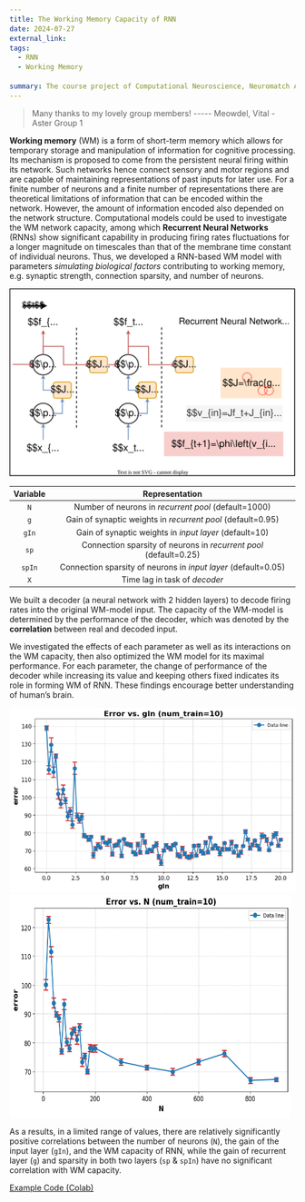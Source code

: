 ```yaml
---
title: The Working Memory Capacity of RNN
date: 2024-07-27
external_link: 
tags:
  - RNN
  - Working Memory

summary: The course project of Computational Neuroscience, Neuromatch Academy 2024 Summer.
---
```


> Many thanks to my lovely group members! ----- Meowdel, Vital - Aster Group 1 


**Working memory** (WM) is a form of short-term memory which allows for temporary storage and manipulation of information for cognitive processing. Its mechanism is proposed to come from the persistent neural firing within its network. Such networks hence connect sensory and motor regions and are capable of maintaining representations of past inputs for later use. For a finite number of neurons and a finite number of representations there are theoretical limitations of information that can be encoded within the network. 
However, the amount of information encoded also depended on the network structure. Computational models could be used to investigate the WM network capacity, among which **Recurrent Neural Networks** (RNNs) show significant capability in producing firing rates fluctuations for a longer magnitude on timescales than that of the membrane time constant of individual neurons. Thus, we developed a RNN-based WM model with parameters *simulating biological factors* contributing to working memory, e.g. synaptic strength, connection sparsity, and number of neurons. 


![RNN](RNN.svg)

|Variable|Representation|
|:---:|:---:|
|`N`|Number of neurons in *recurrent pool* (default=1000)|
|`g`|Gain of synaptic weights in *recurrent pool* (default=0.95)|
|`gIn`|Gain of synaptic weights in *input layer* (default=10)|
|`sp`|Connection sparsity of neurons in *recurrent pool* (default=0.25)|
|`spIn`|Connection sparsity of neurons in *input layer* (default=0.05)|
|`X`|Time lag in task of *decoder*|


We built a decoder (a neural network with 2 hidden layers) to decode firing rates into the original WM-model input. The capacity of the WM-model is determined by the performance of the decoder, which was denoted by the **correlation** between real and decoded input. 


We investigated the effects of each parameter as well as its interactions on the WM capacity, then also optimized the WM model for its maximal performance. For each parameter, the change of performance of the decoder while increasing its value and keeping others fixed indicates its role in forming WM of RNN. These findings encourage better understanding of human’s brain.

![gIn](gIn.png)
![N](N.png)

As a results, in a limited range of values, there are relatively significantly positive correlations between the number of neurons (`N`), the gain of the input layer (`gIn`), and the WM capacity of RNN, while the gain of recurrent layer (`g`) and sparsity in both two layers (`sp` & `spIn`) have no significant correlation with WM capacity.

[Example Code (Colab)](https://drive.google.com/file/d/1SSVCdSo_x2_bkMs493W0wSXFWl49VYjP/view?usp=sharing)

<!--more-->
